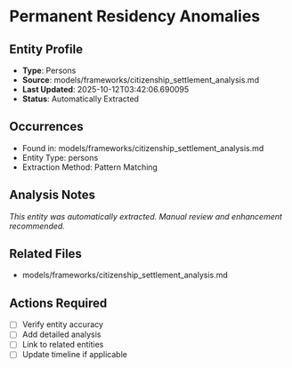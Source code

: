 # Permanent Residency Anomalies

## Entity Profile
- **Type**: Persons
- **Source**: models/frameworks/citizenship_settlement_analysis.md
- **Last Updated**: 2025-10-12T03:42:06.690095
- **Status**: Automatically Extracted

## Occurrences
- Found in: models/frameworks/citizenship_settlement_analysis.md
- Entity Type: persons
- Extraction Method: Pattern Matching

## Analysis Notes
*This entity was automatically extracted. Manual review and enhancement recommended.*

## Related Files
- models/frameworks/citizenship_settlement_analysis.md

## Actions Required
- [ ] Verify entity accuracy
- [ ] Add detailed analysis
- [ ] Link to related entities
- [ ] Update timeline if applicable

